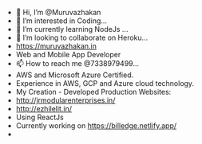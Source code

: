 - 👋 Hi, I’m @Muruvazhakan
- 👀 I’m interested in Coding...
- 🌱 I’m currently learning NodeJs ...
- 💞️ I’m looking to collaborate on Heroku...
- https://muruvazhakan.in
- Web and Mobile App Developer
- 📫 How to reach me @7338979499...
- AWS and Microsoft Azure Certified.
- Experience in AWS, GCP and Azure cloud technology.
- My Creation - Developed Production Websites: 
- http://jrmodularenterprises.in/
- http://ezhilelit.in/
- Using ReactJs
- Currently working on https://billedge.netlify.app/
- 
<!---
Muruvazhakan/Muruvazhakan is a ✨ special ✨ repository because its `README.md` (this file) appears on your GitHub profile.
You can click the Preview link to take a look at your changes.
--->

